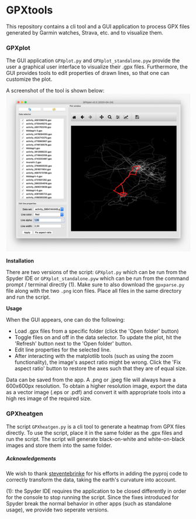 # GPXtools
This repository contains a cli tool and a GUI application to process GPX files generated by Garmin watches, Strava, etc. and to visualize them. 

### GPXplot
The GUI application `GPXplot.py` and `GPXplot_standalone.pyw` provide the user a graphical user interface to visualize their .gpx files. Furthermore, the GUI provides tools to edit properties of drawn lines, so that one can customize the plot. 

A screenshot of the tool is shown below:
![GPXplot.py](GPXplotMac.jpeg)

**Installation**

There are two versions of the script: `GPXplot.py` which can be run from the Spyder IDE or `GPXplot_standalone.pyw` which can be run from the command prompt / terminal directly (1). Make sure to also download the `gpxparse.py` file along with the two `.png` icon files. Place all files in the same directory and run the script. 

**Usage**

When the GUI appears, one can do the following:
- Load .gpx files from a specific folder (click the 'Open folder' button)
- Toggle files on and off in the data selector. To update the plot, hit the 'Refresh' button next to the 'Open folder' button.
- Edit line properties for the selected line. 
- After interacting with the matplotlib tools (such as using the zoom functionality), the image's aspect ratio might be wrong. Click the 'Fix aspect ratio' button to restore the axes such that they are of equal size. 

Data can be saved from the app. A .png or .jpeg file will always have a 600x600px resolution. To obtain a higher resolution image, export the data as a vector image (.eps or .pdf) and convert it with appropriate tools into a high res image of the required size.

### GPXheatgen
The script `GPXheatgen.py` is a cli tool to generate a heatmap from GPX files directly. To use the script, place it in the same folder as the .gpx files and run the script. The script will generate black-on-white and white-on-black images and store them into the same folder. 

##### Acknowledgements
We wish to thank [steventebrinke](https://github.com/steventebrinke/) for his efforts in adding the pyproj code to correctly transform the data, taking the earth's curvature into account. 

(1): the Spyder IDE requires the application to be closed differently in order for the console to stop running the script. Since the fixes introduced for Spyder break the normal behavior in other apps (such as standalone usage), we provide two seperate versions.
